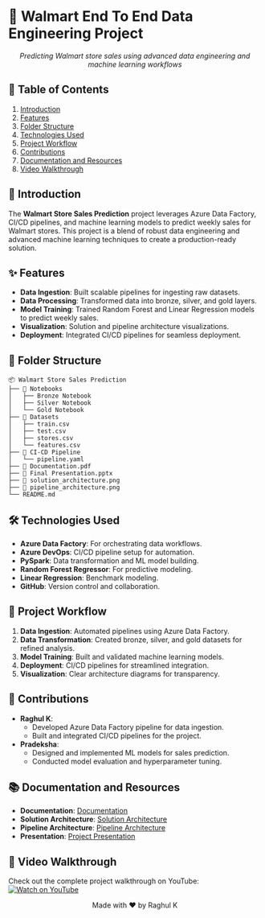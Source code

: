 # 🏪 Walmart End To End Data Engineering Project

<div align="center">

*Predicting Walmart store sales using advanced data engineering and machine learning workflows*

</div>

## 🚀 Table of Contents
1. [Introduction](#-introduction)
2. [Features](#-features)
3. [Folder Structure](#-folder-structure)
4. [Technologies Used](#-technologies-used)
5. [Project Workflow](#-project-workflow)
6. [Contributions](#-contributions)
7. [Documentation and Resources](#-documentation-and-resources)
8. [Video Walkthrough](#-video-walkthrough)
    
## 📖 Introduction
The **Walmart Store Sales Prediction** project leverages Azure Data Factory, CI/CD pipelines, and machine learning models to predict weekly sales for Walmart stores. This project is a blend of robust data engineering and advanced machine learning techniques to create a production-ready solution.

## ✨ Features
- **Data Ingestion**: Built scalable pipelines for ingesting raw datasets.
- **Data Processing**: Transformed data into bronze, silver, and gold layers.
- **Model Training**: Trained Random Forest and Linear Regression models to predict weekly sales.
- **Visualization**: Solution and pipeline architecture visualizations.
- **Deployment**: Integrated CI/CD pipelines for seamless deployment.

## 📂 Folder Structure
```plaintext
📦 Walmart Store Sales Prediction
├── 📁 Notebooks
│   ├── Bronze Notebook
│   ├── Silver Notebook
│   └── Gold Notebook
├── 📁 Datasets
│   ├── train.csv
│   ├── test.csv
│   ├── stores.csv
│   └── features.csv
├── 📁 CI-CD Pipeline
│   └── pipeline.yaml
├── 📁 Documentation.pdf
├── 📁 Final Presentation.pptx
├── 📁 solution_architecture.png
├── 📁 pipeline_architecture.png
└── README.md
```

## 🛠 Technologies Used
- **Azure Data Factory**: For orchestrating data workflows.
- **Azure DevOps**: CI/CD pipeline setup for automation.
- **PySpark**: Data transformation and ML model building.
- **Random Forest Regressor**: For predictive modeling.
- **Linear Regression**: Benchmark modeling.
- **GitHub**: Version control and collaboration.

## 🔄 Project Workflow
1. **Data Ingestion**: Automated pipelines using Azure Data Factory.
2. **Data Transformation**: Created bronze, silver, and gold datasets for refined analysis.
3. **Model Training**: Built and validated machine learning models.
4. **Deployment**: CI/CD pipelines for streamlined integration.
5. **Visualization**: Clear architecture diagrams for transparency.

## 👥 Contributions
- **Raghul K**: 
  - Developed Azure Data Factory pipeline for data ingestion.
  - Built and integrated CI/CD pipelines for the project.
- **Pradeksha**:
  - Designed and implemented ML models for sales prediction.
  - Conducted model evaluation and hyperparameter tuning.

## 📚 Documentation and Resources
- **Documentation**: [Documentation](./Documentation.pdf)
- **Solution Architecture**: [Solution Architecture](./Solution%20Architecture.png)
- **Pipeline Architecture**: [Pipeline Architecture](./Pipeline%20Architecture.png)
- **Presentation**: [Project Presentation](./Presentation.pptx)

## 🎥 Video Walkthrough
Check out the complete project walkthrough on YouTube:  
[![Watch on YouTube](https://img.youtube.com/vi/n6bXZFH9nqY/0.jpg)](https://www.youtube.com/watch?v=n6bXZFH9nqY)

<div align="center">
Made with ❤️ by Raghul K 
</div>
